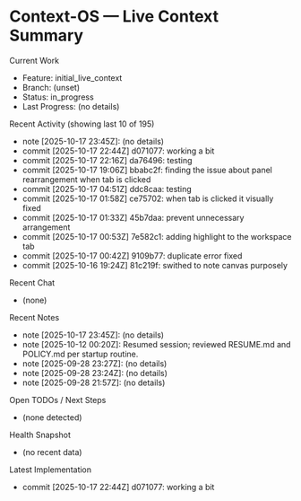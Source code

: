# Context-OS — Live Context Summary

Current Work
- Feature: initial_live_context
- Branch: (unset)
- Status: in_progress
- Last Progress: (no details)

Recent Activity (showing last 10 of 195)
- note [2025-10-17 23:45Z]: (no details)
- commit [2025-10-17 22:44Z] d071077: working a bit
- commit [2025-10-17 22:16Z] da76496: testing
- commit [2025-10-17 19:06Z] bbabc2f: finding the issue about panel rearrangement when tab is clicked
- commit [2025-10-17 04:51Z] ddc8caa: testing
- commit [2025-10-17 01:58Z] ce75702: when tab is clicked it visually fixed
- commit [2025-10-17 01:33Z] 45b7daa: prevent unnecessary arrangement
- commit [2025-10-17 00:53Z] 7e582c1: adding highlight to the workspace tab
- commit [2025-10-17 00:42Z] 9109b77: duplicate error fixed
- commit [2025-10-16 19:24Z] 81c219f: swithed to note canvas purposely

Recent Chat
- (none)

Recent Notes
- note [2025-10-17 23:45Z]: (no details)
- note [2025-10-12 00:20Z]: Resumed session; reviewed RESUME.md and POLICY.md per startup routine.
- note [2025-09-28 23:27Z]: (no details)
- note [2025-09-28 23:24Z]: (no details)
- note [2025-09-28 21:57Z]: (no details)

Open TODOs / Next Steps
- (none detected)

Health Snapshot
- (no recent data)

Latest Implementation
- commit [2025-10-17 22:44Z] d071077: working a bit
